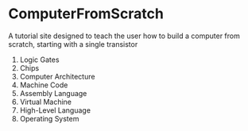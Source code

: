 # ComputerFromScratch
A tutorial site designed to teach the user how to build a computer from scratch, starting with a single transistor

1) Logic Gates
2) Chips
3) Computer Architecture
4) Machine Code
5) Assembly Language
6) Virtual Machine
7) High-Level Language
8) Operating System
